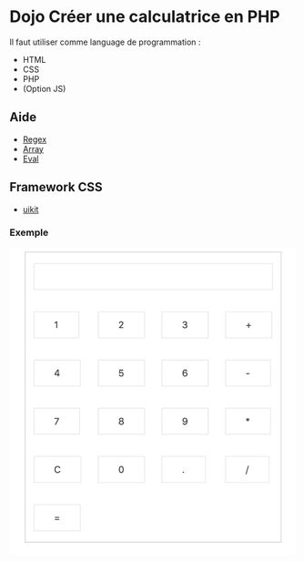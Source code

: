# Dojo Créer une calculatrice en PHP

Il faut  utiliser comme language de programmation :
* HTML
* CSS
* PHP
* (Option JS)

## Aide
* [Regex](https://regex101.com/)
* [Array](https://www.php.net/manual/fr/function.array-chunk.php)
* [Eval](https://www.php.net/manual/fr/function.eval.php)

## Framework CSS
* [uikit](https://getuikit.com)

### Exemple
![Exemple calculatrice](calculatrice.png)